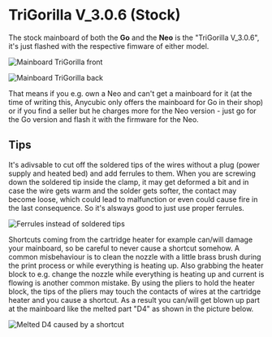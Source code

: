 <link rel=”manifest” href=”docs/manifest.webmanifest”>

# TriGorilla V_3.0.6 (Stock) 
  
The stock mainboard of both the **Go** and the **Neo** is the "TriGorilla V_3.0.6", it's just flashed with the respective fimware of either model.  
  
![Mainboard TriGorilla front](../assets/images/mainboard_front_web.jpg)  
  
![Mainboard TriGorilla back](../assets/images/mainboard_back_web.jpg)

That means if you e.g. own a Neo and can't get a mainboard for it (at the time of writing this, Anycubic only offers the mainboard for Go in their shop) or if you find a seller but he charges more for the Neo version - just go for the Go version and flash it with the firmware for the Neo.  
  
## Tips  
  
It's adivsable to cut off the soldered tips of the wires without a plug (power supply and heated bed) and add ferrules to them. When you are screwing down the soldered tip inside the clamp, it may get deformed a bit and in case the wire gets warm and the solder gets softer, the contact may become loose, which could lead to malfunction or even could cause fire in the last consequence. So it's alsways good to just use proper ferrules.  
  
![Ferrules instead of soldered tips](../assets/images/mainboard_ferrules_web.jpg)  
  
Shortcuts coming from the cartridge heater for example can/will damage your mainboard, so be careful to never cause a shortcut somehow. A common misbehaviour is to clean the nozzle with a little brass brush during the print process or while everything is heating up. Also grabbing the heater block to e.g. change the nozzle while everything is heating up and current is flowing is another common mistake. By using the pliers to hold the heater block, the tips of the pliers may touch the contacts of wires at the cartridge heater and you cause a shortcut. As a result you can/will get blown up part at the mainboard like the melted part "D4" as shown in the picture below.  
  
![Melted D4 caused by a shortcut](../asstes/images/mainboard_melted-D4_web.jpg)  
  
